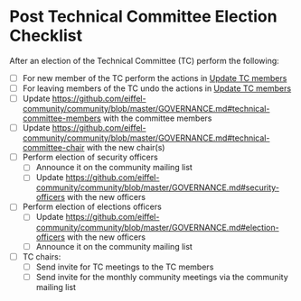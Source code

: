 # Post Technical Committee Election Checklist

After an election of the Technical Committee (TC) perform the following:

- [ ] For new member of the TC perform the actions in [Update TC members](./update-tc-members.md)
- [ ] For leaving members of the TC undo the actions in [Update TC members](./update-tc-members.md)
- [ ] Update https://github.com/eiffel-community/community/blob/master/GOVERNANCE.md#technical-committee-members with 
  the committee members
- [ ] Update https://github.com/eiffel-community/community/blob/master/GOVERNANCE.md#technical-committee-chair with the new chair(s)
- [ ] Perform election of security officers
  - [ ] Announce it on the community mailing list
  - [ ] Update https://github.com/eiffel-community/community/blob/master/GOVERNANCE.md#security-officers with the new officers
- [ ] Perform election of elections officers
  - [ ] Update https://github.com/eiffel-community/community/blob/master/GOVERNANCE.md#election-officers with the new officers
  - [ ] Announce it on the community mailing list
- [ ] TC chairs:
  - [ ] Send invite for TC meetings to the TC members
  - [ ] Send invite for the monthly community meetings via the community mailing list
